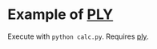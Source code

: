 # Example of [PLY](https://github.com/dabeaz/ply)

Execute with `python calc.py`. Requires [ply](https://github.com/dabeaz/ply).
